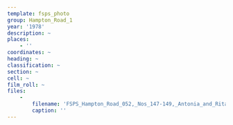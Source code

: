 ```yaml
---
template: fsps_photo
group: Hampton_Road_1
year: '1978'
description: ~
places:
    - ''
coordinates: ~
heading: ~
classification: ~
section: ~
cell: ~
film_roll: ~
files:
    -
        filename: 'FSPS_Hampton_Road_052,_Nos_147-149,_Antonia_and_Rita_Di_Re,_17-9-L,_1978.png'
        caption: ''
---
```


